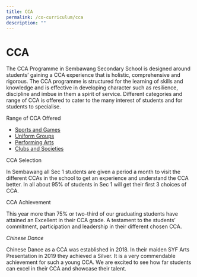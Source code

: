 ```yaml
---
title: CCA
permalink: /co-curriculum/cca
description: ""
---
```

CCA
===

The CCA Programme in Sembawang Secondary School is designed around students’ gaining a CCA experience that is holistic, comprehensive and rigorous. The CCA programme is structured for the learning of skills and knowledge and is effective in developing character such as resilience, discipline and imbue in them a spirit of service. Different categories and range of CCA is offered to cater to the many interest of students and for students to specialise.

Range of CCA Offered

*   [Sports and Games](https://sembawangsec.moe.edu.sg/co-curriculum/ccas/sports-games/)
*   [Uniform Groups](https://sembawangsec.moe.edu.sg/co-curriculum/ccas/uniformed-groups/)
*   [Performing Arts](https://sembawangsec.moe.edu.sg/co-curriculum/ccas/performing-arts/)
*   [Clubs and Societies](https://sembawangsec.moe.edu.sg/co-curriculum/ccas/clubs-societies/)

CCA Selection

In Sembawang all Sec 1 students are given a period a month to visit the different CCAs in the school to get an experience and understand the CCA better. In all about 95% of students in Sec 1 will get their first 3 choices of CCA.

CCA Achievement

This year more than 75% or two-third of our graduating students have attained an Excellent in their CCA grade. A testament to the students’ commitment, participation and leadership in their different chosen CCA.

_Chinese Dance_

Chinese Dance as a CCA was established in 2018. In their maiden SYF Arts Presentation in 2019 they achieved a Silver. It is a very commendable achievement for such a young CCA. We are excited to see how far students can excel in their CCA and showcase their talent.